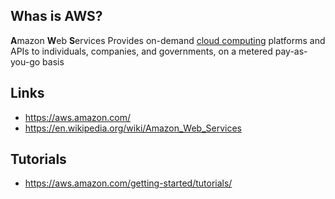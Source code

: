## Whas is AWS?
**A**mazon **W**eb **S**ervices Provides on-demand [cloud computing][1] platforms and APIs to individuals, companies, and governments, on a metered pay-as-you-go basis

## Links
- https://aws.amazon.com/
- https://en.wikipedia.org/wiki/Amazon_Web_Services

## Tutorials
- https://aws.amazon.com/getting-started/tutorials/

<!-- Embedded links -->
[1]: https://github.com/nchristie/general_notes/blob/master/cloud_computing.md
